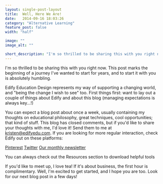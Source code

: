 ```yaml
---
layout: single-post-layout
title:  Well, Here We Are!
date:   2014-09-16 18:03:26
category: "Alternative Learning"
feature_post: false
width: "half"

image: ""
image_alt: ""

short_description: "I'm so thrilled to be sharing this with you right now. This post marks the beginning of a journey I've wanted to start for years, and to start it with you is absolutely humbling."
---
```


I'm so thrilled to be sharing this with you right now. This post marks the beginning of a journey I've wanted to start for years, and to start it with you is absolutely humbling.

Edify Education Design represents my way of supporting a changing world, and "being the change I wish to see" too. First things first: want to lay out a couple of things about Edify and about this blog (managing expectations is always key...!)

You can expect a blog post about once a week, usually containing my thoughts on educational philosophy, great techniques, cool opportunities; that kind of stuff. This blog has closed comments, but if you'd like to share your thoughts with me, I'd love it! Send them to me at kristen@edifyedu.com. If you are looking for more regular interaction, check Edify out on these platforms:

[Pinterest](http://www.pinterest.com/edifyedu/) [Twitter](https://twitter.com/edifyedu) [Our monthly newsletter](http://eepurl.com/3sx29)

You can always check out the Resources section to download helpful tools

If you'd like to meet up, I love tea! If it's about business, the first hour is complimentary.  Well, I'm excited to get started, and I hope you are too. Look for our next blog post in a few days!

